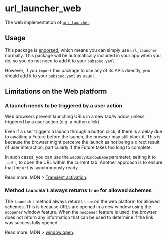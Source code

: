# url\_launcher\_web

The web implementation of [`url_launcher`][1].

## Usage

This package is [endorsed][2], which means you can simply use `url_launcher`
normally. This package will be automatically included in your app when you do,
so you do not need to add it to your `pubspec.yaml`.

However, if you `import` this package to use any of its APIs directly, you
should add it to your `pubspec.yaml` as usual.

[1]: https://pub.dev/packages/url_launcher
[2]: https://flutter.dev/to/endorsed-federated-plugin

## Limitations on the Web platform

### A launch needs to be triggered by a user action

Web browsers prevent launching URLs in a new tab/window, unless triggered by a
user action (e.g. a button click).

Even if a user triggers a launch through a button click, if there is a delay due
to awaiting a Future before the launch, the browser may still block it. This is
because the browser might perceive the launch as not being a direct result of
user interaction, particularly if the Future takes too long to complete.

In such cases, you can use the `webOnlyWindowName` parameter, setting it to
`_self`, to open the URL within the current tab. Another approach is to ensure
that the `uri` is synchronously ready.

Read more: MDN > [Transient activation](https://developer.mozilla.org/en-US/docs/Glossary/Transient_activation).

### Method `launchUrl` always returns `true` for allowed schemes

The `launchUrl` method always returns `true` on the web platform for allowed
schemes. This is because URLs are opened in a new window using the `noopener`
window feature. When the `noopener` feature is used, the browser does not 
return any information that can be used to determine if the link was 
successfully opened.

Read more: MDN > [window.open](https://developer.mozilla.org/en-US/docs/Web/API/Window/open#noopener).
